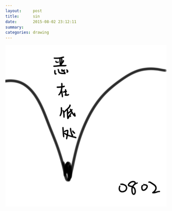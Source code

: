 ```yaml
---
layout:     post
title:      sin
date:       2015-08-02 23:12:11
summary:    
categories: drawing
---
```

![sin](/images/blog/sin.png "Sin happens in the Low.")
